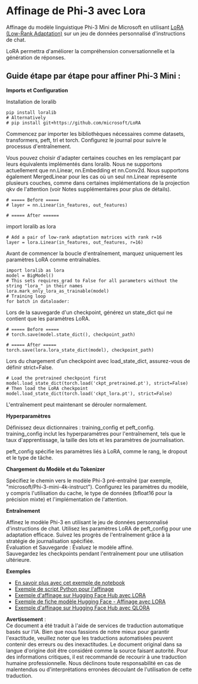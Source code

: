 # **Affinage de Phi-3 avec Lora**

Affinage du modèle linguistique Phi-3 Mini de Microsoft en utilisant [LoRA (Low-Rank Adaptation)](https://github.com/microsoft/LoRA?WT.mc_id=aiml-138114-kinfeylo) sur un jeu de données personnalisé d'instructions de chat.

LoRA permettra d'améliorer la compréhension conversationnelle et la génération de réponses.

## Guide étape par étape pour affiner Phi-3 Mini :

**Imports et Configuration**

Installation de loralib

```
pip install loralib
# Alternatively
# pip install git+https://github.com/microsoft/LoRA

```

Commencez par importer les bibliothèques nécessaires comme datasets, transformers, peft, trl et torch. Configurez le journal pour suivre le processus d'entraînement.

Vous pouvez choisir d'adapter certaines couches en les remplaçant par leurs équivalents implémentés dans loralib. Nous ne supportons actuellement que nn.Linear, nn.Embedding et nn.Conv2d. Nous supportons également MergedLinear pour les cas où un seul nn.Linear représente plusieurs couches, comme dans certaines implémentations de la projection qkv de l'attention (voir Notes supplémentaires pour plus de détails).

```
# ===== Before =====
# layer = nn.Linear(in_features, out_features)
```

```
# ===== After ======
```

import loralib as lora

```
# Add a pair of low-rank adaptation matrices with rank r=16
layer = lora.Linear(in_features, out_features, r=16)
```

Avant de commencer la boucle d'entraînement, marquez uniquement les paramètres LoRA comme entraînables.

```
import loralib as lora
model = BigModel()
# This sets requires_grad to False for all parameters without the string "lora_" in their names
lora.mark_only_lora_as_trainable(model)
# Training loop
for batch in dataloader:
```

Lors de la sauvegarde d'un checkpoint, générez un state_dict qui ne contient que les paramètres LoRA.

```
# ===== Before =====
# torch.save(model.state_dict(), checkpoint_path)
```
```
# ===== After =====
torch.save(lora.lora_state_dict(model), checkpoint_path)
```

Lors du chargement d'un checkpoint avec load_state_dict, assurez-vous de définir strict=False.

```
# Load the pretrained checkpoint first
model.load_state_dict(torch.load('ckpt_pretrained.pt'), strict=False)
# Then load the LoRA checkpoint
model.load_state_dict(torch.load('ckpt_lora.pt'), strict=False)
```

L'entraînement peut maintenant se dérouler normalement.

**Hyperparamètres**

Définissez deux dictionnaires : training_config et peft_config. training_config inclut les hyperparamètres pour l'entraînement, tels que le taux d'apprentissage, la taille des lots et les paramètres de journalisation.

peft_config spécifie les paramètres liés à LoRA, comme le rang, le dropout et le type de tâche.

**Chargement du Modèle et du Tokenizer**

Spécifiez le chemin vers le modèle Phi-3 pré-entraîné (par exemple, "microsoft/Phi-3-mini-4k-instruct"). Configurez les paramètres du modèle, y compris l'utilisation du cache, le type de données (bfloat16 pour la précision mixte) et l'implémentation de l'attention.

**Entraînement**

Affinez le modèle Phi-3 en utilisant le jeu de données personnalisé d'instructions de chat. Utilisez les paramètres LoRA de peft_config pour une adaptation efficace. Suivez les progrès de l'entraînement grâce à la stratégie de journalisation spécifiée.  
Évaluation et Sauvegarde : Évaluez le modèle affiné.  
Sauvegardez les checkpoints pendant l'entraînement pour une utilisation ultérieure.

**Exemples**
- [En savoir plus avec cet exemple de notebook](../../../../code/03.Finetuning/Phi_3_Inference_Finetuning.ipynb)
- [Exemple de script Python pour l'affinage](../../../../code/03.Finetuning/FineTrainingScript.py)
- [Exemple d'affinage sur Hugging Face Hub avec LORA](../../../../code/03.Finetuning/Phi-3-finetune-lora-python.ipynb)
- [Exemple de fiche modèle Hugging Face - Affinage avec LORA](https://huggingface.co/microsoft/Phi-3-mini-4k-instruct/blob/main/sample_finetune.py)
- [Exemple d'affinage sur Hugging Face Hub avec QLORA](../../../../code/03.Finetuning/Phi-3-finetune-qlora-python.ipynb)

**Avertissement** :  
Ce document a été traduit à l'aide de services de traduction automatique basés sur l'IA. Bien que nous fassions de notre mieux pour garantir l'exactitude, veuillez noter que les traductions automatisées peuvent contenir des erreurs ou des inexactitudes. Le document original dans sa langue d'origine doit être considéré comme la source faisant autorité. Pour des informations critiques, il est recommandé de recourir à une traduction humaine professionnelle. Nous déclinons toute responsabilité en cas de malentendus ou d'interprétations erronées découlant de l'utilisation de cette traduction.